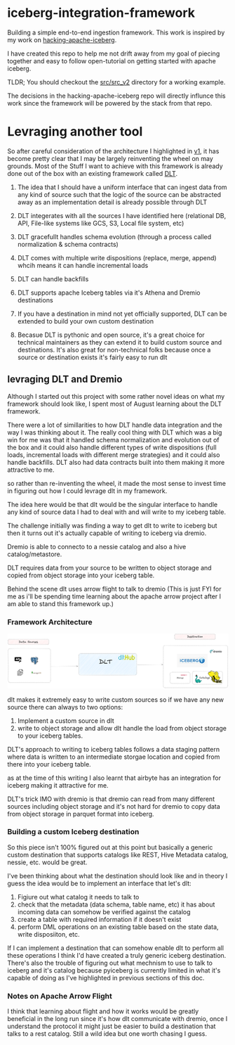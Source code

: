 # iceberg-integration-framework

Building a simple end-to-end ingestion framework. This work is inspired by my work on [hacking-apache-iceberg](https://github.com/JesuFemi-O/hacking-apache-iceberg). 

I have created this repo to help me not drift away from my goal of piecing together and easy to follow open-tutorial on getting started with apache iceberg. 

TLDR; You should checkout the [src/src_v2](./src/src_v2) directory for a working example.

The decisions in the hacking-apache-iceberg repo will directly influnce this work since the framework will be powered by the stack from that repo.

# Levraging another tool

So after careful consideration of the architecture I highlighted in [v1](./src/src_v1/), it has become pretty clear that I may be largely reinventing the wheel on may grounds. Most of the Stuff I want to achieve with this framework is already done out of the box with an existing framework called [DLT](https://dlthub.com/).

1. The idea that I should have a uniform interface that can ingest data from any kind of source such that the logic of the source can be abstracted away as an implementation detail is already possible through DLT

2. DLT integerates with all the sources I have identified here (relational DB, API, File-like systems like GCS, S3, Local file system, etc)

3. DLT gracefullt handles schema evolution (through a process called normalization & schema contracts)

4. DLT comes with multiple write dispositions (replace, merge, append) whcih means it can handle incremental loads

5. DLT can handle backfills

6. DLT supports apache Iceberg tables via it's Athena and Dremio destinations

7. If you have a destination in mind not yet officially supported, DLT can be extended to build your own custom destination

8. Becasue DLT is pythonic and open source, it's a great choice for technical maintainers as they can extend it to build custom source and destinations. It's also great for non-technical folks because once a source or destination exists it's fairly easy to run dlt


## levraging DLT and Dremio

Although I started out this project with some rather novel ideas on what my framework should look like, I spent most of August learning about the DLT framework.

There were a lot of simillarities to how DLT handle data integration and the way I was thinking about it. The really cool thing with DLT which was a big win for me was that it handled schema normalization and evolution out of the box and it could also handle different types of write dispositions (full loads, incremental loads with different merge strategies) and it could also handle backfills. DLT also had data contracts built into them making it more attractive to me.

so rather than re-inventing the wheel, it made the most sense to invest time in figuring out how I could levrage dlt in my framework.

The idea here would be that dlt would be the singular interface to handle any kind of source data I had to deal with and will write to my iceberg table.

The challenge initially was finding a way to get dlt to write to iceberg but then it turns out it's actually capable of writing to iceberg via dremio.

Dremio is able to connecto to a nessie catalog and also a hive catalog/metastore.

DLT requires data from your source to be written to object storage and copied from object storage into your iceberg table.

Behind the scene dlt uses arrow flight to talk to dremio (This is just FYI for me as i'll be spending time learning about the apache arrow project after I am able to stand this framework up.)


### Framework Architecture

![Architecture](./docs/assets/v2-archi.png)

dlt makes it extremely easy to write custom sources so if we have any new source there can always to two options:

1. Implement a custom source in dlt
2. write to object storage and allow dlt handle the load from object storage to your iceberg tables.

DLT's approach to writing to iceberg tables follows a data staging pattern where data is written to an intermediate storgae location and copied from there into your iceberg table.

as at the time of this writing I also learnt that airbyte has an integration for iceberg making it attractive for me.

DLT's trick IMO with dremio is that dremio can read from many different sources including object storage and it's not hard for dremio to copy data from object storage in parquet format into iceberg.


### Building a custom Iceberg destination

So this piece isn't 100% figured out at this point but basically a generic custom destination that supports catalogs like REST, Hive Metadata catalog, nessie, etc. would be great.

I've been thinking about what the destination should look like and in theory I guess the idea would be to implement an interface that let's dlt:

1. Figiure out what catalog it needs to talk to
2. check that the metadata (data schema, table name, etc) it has about incoming data can somehow be verified against the catalog
3. create a table with required information if it doesn't exist
4. perform DML operations on an existing table based on the state data, write disposiiton, etc.

If I can implement a destination that can somehow enable dlt to perform all these operations I think I'd have created a truly generic iceberg destination. There's also the trouble of figuring out what mechnism to use to talk to iceberg and it's catalog because pyiceberg is currently limited in what it's capable of doing as I've highlighted in previous sections of this doc.


### Notes on Apache Arrow Flight

I think that learning about flight and how it works would be greatly beneficial in the long run since it's how dlt communicate with dremio, once I understand the protocol it might just be easier to build a destination that talks to a rest catalog. Still a wild idea but one worth chasing I guess.